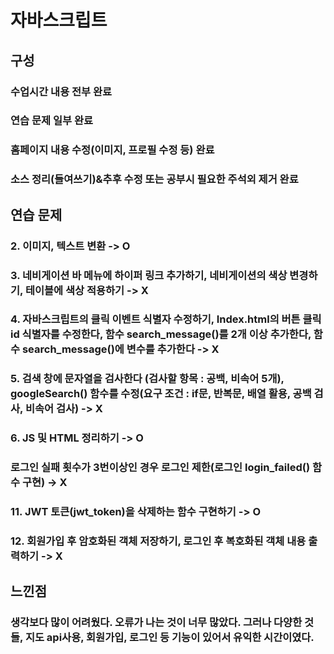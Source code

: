 # 자바스크립트
## 구성
### 수업시간 내용 전부 완료
### 연습 문제 일부 완료
### 홈페이지 내용 수정(이미지, 프로필 수정 등) 완료
### 소스 정리(들여쓰기)&추후 수정 또는 공부시 필요한 주석외 제거 완료
## 연습 문제
### 2. 이미지, 텍스트 변환 -> O
### 3. 네비게이션 바 메뉴에 하이퍼 링크 추가하기, 네비게이션의 색상 변경하기, 테이블에 색상 적용하기 -> X
### 4. 자바스크립트의 클릭 이벤트 식별자 수정하기, Index.html의 버튼 클릭 id 식별자를 수정한다, 함수 search_message()를 2개 이상 추가한다, 함수 search_message()에 변수를 추가한다 -> X
### 5. 검색 창에 문자열을 검사한다 (검사할 항목 : 공백, 비속어 5개),  googleSearch() 함수를 수정(요구 조건 : if문, 반복문, 배열 활용, 공백 검사, 비속어 검사) -> X
### 6. JS 및 HTML 정리하기 -> O
### 로그인 실패 횟수가 3번이상인 경우 로그인 제한(로그인 login_failed() 함수 구현) -> X
### 11. JWT 토큰(jwt_token)을 삭제하는 함수 구현하기 -> O
### 12. 회원가입 후 암호화된 객체 저장하기, 로그인 후 복호화된 객체 내용 출력하기 -> X
## 느낀점
### 생각보다 많이 어려웠다. 오류가 나는 것이 너무 많았다. 그러나 다양한 것들, 지도 api사용, 회원가입, 로그인 등 기능이 있어서 유익한 시간이였다.
